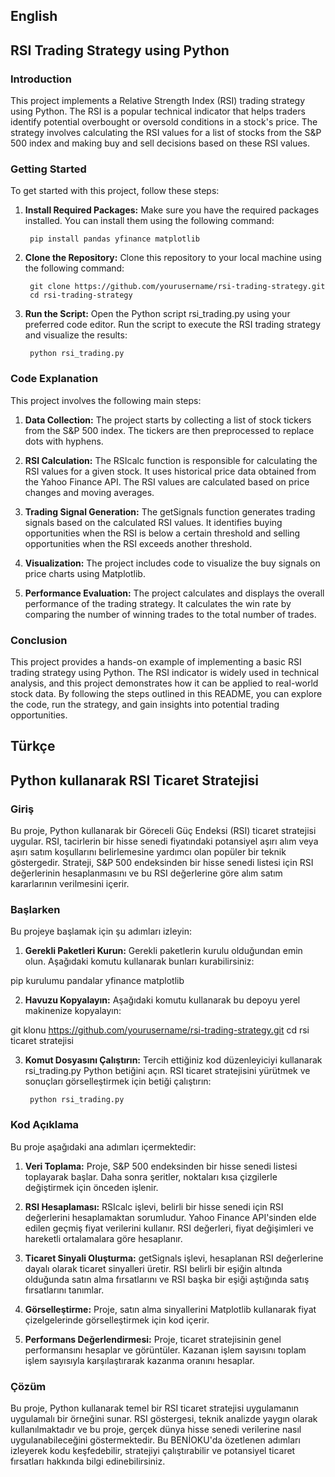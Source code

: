 ## English
## RSI Trading Strategy using Python

### Introduction

This project implements a Relative Strength Index (RSI) trading strategy using Python. The RSI is a popular technical indicator that helps traders identify potential overbought or oversold conditions in a stock's price. The strategy involves calculating the RSI values for a list of stocks from the S&P 500 index and making buy and sell decisions based on these RSI values.

### Getting Started
To get started with this project, follow these steps:

1. **Install Required Packages:** Make sure you have the required packages installed. You can install them using the following command:

		pip install pandas yfinance matplotlib

2. **Clone the Repository:** Clone this repository to your local machine using the following command:

		git clone https://github.com/yourusername/rsi-trading-strategy.git
		cd rsi-trading-strategy

3. **Run the Script:** Open the Python script rsi_trading.py using your preferred code editor. Run the script to execute the RSI trading strategy and visualize the results:

		python rsi_trading.py


### Code Explanation

This project involves the following main steps:

1. **Data Collection:** The project starts by collecting a list of stock tickers from the S&P 500 index. The tickers are then preprocessed to replace dots with hyphens.

2. **RSI Calculation:** The RSIcalc function is responsible for calculating the RSI values for a given stock. It uses historical price data obtained from the Yahoo Finance API. The RSI values are calculated based on price changes and moving averages.

3. **Trading Signal Generation:** The getSignals function generates trading signals based on the calculated RSI values. It identifies buying opportunities when the RSI is below a certain threshold and selling opportunities when the RSI exceeds another threshold.

4. **Visualization:** The project includes code to visualize the buy signals on price charts using Matplotlib.

5. **Performance Evaluation:** The project calculates and displays the overall performance of the trading strategy. It calculates the win rate by comparing the number of winning trades to the total number of trades.

### Conclusion

This project provides a hands-on example of implementing a basic RSI trading strategy using Python. The RSI indicator is widely used in technical analysis, and this project demonstrates how it can be applied to real-world stock data. By following the steps outlined in this README, you can explore the code, run the strategy, and gain insights into potential trading opportunities.

## Türkçe
## Python kullanarak RSI Ticaret Stratejisi

### Giriş

Bu proje, Python kullanarak bir Göreceli Güç Endeksi (RSI) ticaret stratejisi uygular. RSI, tacirlerin bir hisse senedi fiyatındaki potansiyel aşırı alım veya aşırı satım koşullarını belirlemesine yardımcı olan popüler bir teknik göstergedir. Strateji, S&P 500 endeksinden bir hisse senedi listesi için RSI değerlerinin hesaplanmasını ve bu RSI değerlerine göre alım satım kararlarının verilmesini içerir.

### Başlarken
Bu projeye başlamak için şu adımları izleyin:

1. **Gerekli Paketleri Kurun:** Gerekli paketlerin kurulu olduğundan emin olun. Aşağıdaki komutu kullanarak bunları kurabilirsiniz:

pip kurulumu pandalar yfinance matplotlib

2. **Havuzu Kopyalayın:** Aşağıdaki komutu kullanarak bu depoyu yerel makinenize kopyalayın:

git klonu https://github.com/yourusername/rsi-trading-strategy.git
cd rsi ticaret stratejisi

3. **Komut Dosyasını Çalıştırın:** Tercih ettiğiniz kod düzenleyiciyi kullanarak rsi_trading.py Python betiğini açın. RSI ticaret stratejisini yürütmek ve sonuçları görselleştirmek için betiği çalıştırın:

		python rsi_trading.py


### Kod Açıklama

Bu proje aşağıdaki ana adımları içermektedir:

1. **Veri Toplama:** Proje, S&P 500 endeksinden bir hisse senedi listesi toplayarak başlar. Daha sonra şeritler, noktaları kısa çizgilerle değiştirmek için önceden işlenir.

2. **RSI Hesaplaması:** RSIcalc işlevi, belirli bir hisse senedi için RSI değerlerini hesaplamaktan sorumludur. Yahoo Finance API'sinden elde edilen geçmiş fiyat verilerini kullanır. RSI değerleri, fiyat değişimleri ve hareketli ortalamalara göre hesaplanır.

3. **Ticaret Sinyali Oluşturma:** getSignals işlevi, hesaplanan RSI değerlerine dayalı olarak ticaret sinyalleri üretir. RSI belirli bir eşiğin altında olduğunda satın alma fırsatlarını ve RSI başka bir eşiği aştığında satış fırsatlarını tanımlar.

4. **Görselleştirme:** Proje, satın alma sinyallerini Matplotlib kullanarak fiyat çizelgelerinde görselleştirmek için kod içerir.

5. **Performans Değerlendirmesi:** Proje, ticaret stratejisinin genel performansını hesaplar ve görüntüler. Kazanan işlem sayısını toplam işlem sayısıyla karşılaştırarak kazanma oranını hesaplar.

### Çözüm

Bu proje, Python kullanarak temel bir RSI ticaret stratejisi uygulamanın uygulamalı bir örneğini sunar. RSI göstergesi, teknik analizde yaygın olarak kullanılmaktadır ve bu proje, gerçek dünya hisse senedi verilerine nasıl uygulanabileceğini göstermektedir. Bu BENİOKU'da özetlenen adımları izleyerek kodu keşfedebilir, stratejiyi çalıştırabilir ve potansiyel ticaret fırsatları hakkında bilgi edinebilirsiniz.

